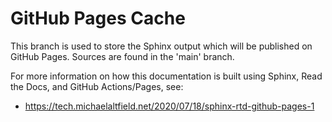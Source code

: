 # GitHub Pages Cache

This branch is used to store the Sphinx output which will be published on GitHub Pages.
Sources are found in the 'main' branch.
 
For more information on how this documentation is built using Sphinx, Read the Docs, and GitHub Actions/Pages, see:
 
 * https://tech.michaelaltfield.net/2020/07/18/sphinx-rtd-github-pages-1
